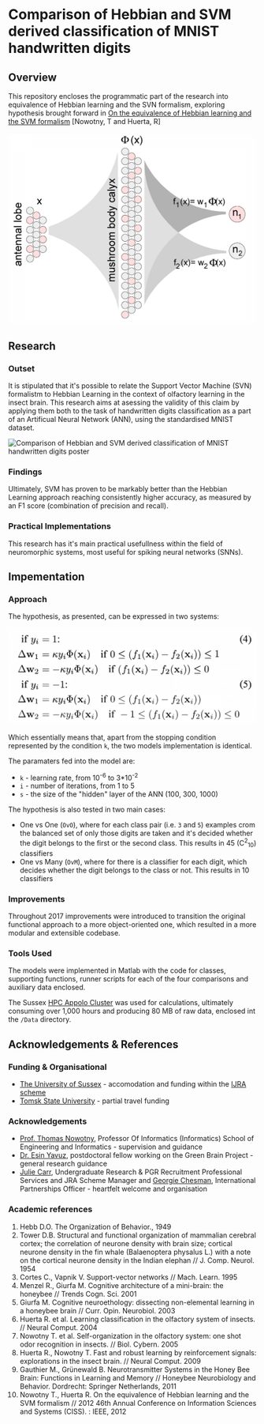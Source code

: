 # Comparison of Hebbian and SVM derived classification of MNIST handwritten digits

## Overview

This repository encloses the programmatic part of the research into equivalence of Hebbian learning and the SVN formalism, exploring hypothesis brought forward in [On the equivalence of Hebbian learning and the SVM formalism](https://ieeexplore.ieee.org/document/6310939) [Nowotny, T and Huerta, R]

![Olfactory classification model](media/Olfactory%20Model.png)

## Research

### Outset

It is stipulated that it's possible to relate the Support Vector Machine (SVN) formalistm to Hebbian Learning in the context of olfactory learning in the insect brain. This research aims at asessing the validity of this claim by applying them both to the task of handwritten digits classification as a part of an Artificual Neural Network (ANN), using the standardised MNIST dataset.

![Comparison of Hebbian and SVM
derived classification of MNIST
handwritten digits poster](media/SVMvsHebb%20Poster.png)

### Findings

Ultimately, SVM has proven to be markably better than the Hebbian Learning approach reaching consistently higher accuracy, as measured by an F1 score (combination of precision and recall).

### Practical Implementations

This research has it's main practical usefullness within the field of neuromorphic systems, most useful for spiking neural networks (SNNs).

## Impementation

### Approach

The hypothesis, as presented, can be expressed in two systems:

![System of equations behind the model](media/Equation.png)

Which essentially means that, apart from the stopping condition represented by the condition `k`, the two models implementation is identical.

The paramaters fed into the model are:

- `k` - learning rate, from 10<sup>-6</sup> to 3*10<sup>-2</sup>
- `i` - number of iterations, from 1 to 5
- `s` - the size of the "hidden" layer of the ANN (100, 300, 1000)

The hypothesis is also tested in two main cases:

- One vs One (`OvO`), where for each class pair (i.e. `3` and `5`) examples crom the balanced set of only those digits are taken and it's decided whether the digit belongs to the first or the second class. This results in 45 (C<sup>2</sup><sub>10</sub>) classifiers
- One vs Many (`OvM`), where for there is a classifier for each digit, which decides whether the digit belongs to the class or not. This results in 10 classifiers

### Improvements

Throughout 2017 improvements were introduced to transition the original functional approach to a more object-oriented one, which resulted in a more modular and extensible codebase.

### Tools Used

The models were implemented in Matlab with the code for classes, supporting functions, runner scripts for each of the four comparisons and auxiliary data enclosed.

The Sussex [HPC Appolo Cluster](https://docs.hpc.sussex.ac.uk/apollo2/index.html) was used for calculations, ultimately consuming over 1,000 hours and producing 80 MB of raw data, enclosed int the `/Data` directory.

## Acknowledgements & References

### Funding & Organisational

- [The University of Sussex](https://libcat.wellesley.edu/Record/ebs1041708e) - accomodation and funding within the [IJRA scheme](http://www.sussex.ac.uk/suro/current/ijra)
- [Tomsk State University](https://tsu.ru/) - partial travel funding

### Acknowledgements

- [Prof. Thomas Nowotny](https://profiles.sussex.ac.uk/p206151-thomas-nowotny), Professor Of Informatics (Informatics)
School of Engineering and Informatics - supervision and guidance
- [Dr. Esin Yavuz](https://www.sussex.ac.uk/profiles/320683), postdoctoral fellow working on the Green Brain Project - general research guidance
- [Julie Carr](https://profiles.sussex.ac.uk/p439-julie-carr), Undergraduate Research & PGR Recruitment
Professional Services and JRA Scheme Manager and [Georgie Chesman](https://www.linkedin.com/in/georgie-chesman-84657718a/details/experience/), International Partnerships Officer - heartfelt welcome and organisation

### Academic references

1. Hebb D.O. The Organization of Behavior., 1949
2. Tower D.B. Structural and functional organization of mammalian cerebral cortex; the correlation of neurone density with brain size; cortical neurone density in the fin whale (Balaenoptera physalus L.) with a note on the cortical neurone density in the Indian elephan // J. Comp. Neurol. 1954
3. Cortes C., Vapnik V. Support-vector networks // Mach. Learn. 1995
4. Menzel R., Giurfa M. Cognitive architecture of a mini-brain: the honeybee // Trends Cogn. Sci. 2001
5. Giurfa M. Cognitive neuroethology: dissecting non-elemental learning in a honeybee brain // Curr. Opin. Neurobiol. 2003
6. Huerta R. et al. Learning classification in the olfactory system of insects. // Neural Comput. 2004
7. Nowotny T. et al. Self-organization in the olfactory system: one shot odor recognition in insects. // Biol. Cybern. 2005
8. Huerta R., Nowotny T. Fast and robust learning by reinforcement signals: explorations in the insect brain. // Neural Comput. 2009
9. Gauthier M., Grünewald B. Neurotransmitter Systems in the Honey Bee Brain: Functions in Learning and Memory // Honeybee Neurobiology and Behavior. Dordrecht: Springer Netherlands, 2011
10. Nowotny T., Huerta R. On the equivalence of Hebbian learning and the SVM formalism // 2012 46th Annual Conference on Information Sciences and Systems (CISS). : IEEE, 2012